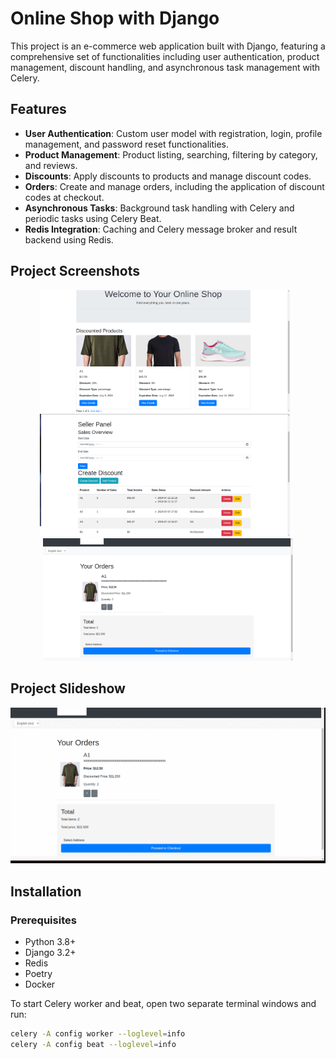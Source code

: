 # Online Shop with Django

This project is an e-commerce web application built with Django, featuring a comprehensive set of functionalities including user authentication, product management, discount handling, and asynchronous task management with Celery. 

## Features

- **User Authentication**: Custom user model with registration, login, profile management, and password reset functionalities.
- **Product Management**: Product listing, searching, filtering by category, and reviews.
- **Discounts**: Apply discounts to products and manage discount codes.
- **Orders**: Create and manage orders, including the application of discount codes at checkout.
- **Asynchronous Tasks**: Background task handling with Celery and periodic tasks using Celery Beat.
- **Redis Integration**: Caching and Celery message broker and result backend using Redis.


<h2>Project Screenshots</h2>

<p align="center">
  <img src="assets/images/homepage.png" alt="Screenshot 1" width="400" style="margin-right: 10px;">
  <img src="assets/images/sellerpanel.png" alt="Screenshot 2" width="400" style="margin-right: 10px;">
  <img src="assets/images/cart.png" alt="Screenshot 3" width="400">
</p>

## Project Slideshow

![Project Slideshow](assets/images/allscreen.gif)

## Installation

### Prerequisites

- Python 3.8+
- Django 3.2+
- Redis
- Poetry
- Docker



To start Celery worker and beat, open two separate terminal windows and run:

```sh
celery -A config worker --loglevel=info
celery -A config beat --loglevel=info
